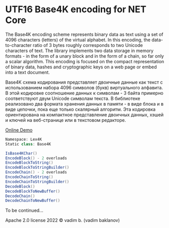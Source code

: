 ﻿# UTF16 Base4K encoding for NET Core

The Base4K encoding scheme represents binary data as text using a set of 4096 characters (letters) of the virtual alphabet.
In this encoding, the data-to-character ratio of 3 bytes roughly corresponds to two Unicode characters of text.
The library implements two data storage in memory formats - in the form of a unary block and in the form of a chain, so far only a scalar algorithm.
This encoding is focused on the compact representation of binary data, hashes and cryptographic keys on a web page or embed into a text document.

Base4K схема кодирования представляет двоичные данные как текст с использованием набора 4096 символов (букв) виртуального алфавита.
В этой кодировке соотношение данных к символам - 3 байта примерно соответствуют двум Unicode символам текста.
В библиотеке реализовано два формата хранения данных в памяти - в виде блока и в виде цепочки, пока еще только скалярный алгоритм.
Эта кодировка ориентирована на компактное представление двоичных данных, хэшей и ключей на веб-странице или в текстовом редакторе.

[Online Demo](https://Lex4K.org/Base4K-encoding)

```c#
Namespace: Lex4K
Static class: Base4K

IsBase4KChar()
EncodeBlock() - 2 overloads
EncodeBlockToString()
EncodeBlockToStringBuilder()
EncodeChain() - 2 overloads
EncodeChainToString()
EncodeChainToStringBuilder()
DecodeBlock()
DecodeBlockToNewBuffer()
DecodeChain()
DecodeChainToNewBuffer()
```

To be continued...

Apache 2.0 license
2022 © vadim b. (vadim baklanov)
